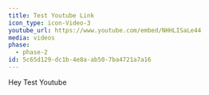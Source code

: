 ```yaml
---
title: Test Youtube Link
icon_type: icon-Video-3
youtube_url: https://www.youtube.com/embed/NHHLISaLe44
media: videos
phase:
  - phase-2
id: 5c65d129-dc1b-4e8a-ab50-7ba4721a7a16
---
```

<p>Hey Test Youtube
</p>